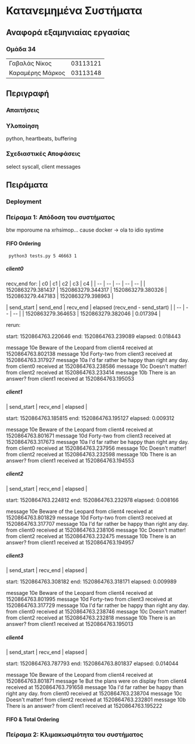 # Κατανεμημένα Συστήματα

## Αναφορά εξαμηνιαίας εργασίας

### Ομάδα 34

| | |
| -- | -- | 
| Γαβαλάς Νίκος | 03113121 |
| Καραμέρης Μάρκος | 03113148 |

## Περιγραφή

### Απαιτήσεις

### Υλοποίηση

python, heartbeats, buffering

 <!-- Προβλήματα - Λύσεις -->
### Σχεδιαστικές Αποφάσεις

select syscall, client messages

## Πειράματα

### Deployment

### Πείραμα 1: Απόδοση του συστήματος 
btw mporoume na xrhsimop... cause docker -> ola to idio systime
#### FIFO Ordering

` python3 tests.py 5 46663 1`

##### client0

recv_end for:
| c0 | c1 | c2 | c3 | c4 |
| -- | -- | -- | -- | -- |
| 1520863279.381437 | 1520863279.344317 |  1520863279.380326  | 1520863279.447183 | 1520863279.398963 | 

| send_start | send_end | recv_end | elapsed (recv_end - send_start) |
| -- | -- | -- |
| 1520863279.364653 | 1520863279.382046 | 0.017394 |

rerun:

start: 1520864763.220646
end: 1520864763.239089
elapsed: 0.018443

message 10e Beware of the Leopard from client4 received at 1520864763.802138
message 10d Forty-two from client3 received at 1520864763.317927
message 10a I'd far rather be happy than right any day. from client0 received at 1520864763.238586
message 10c Doesn't matter! from client2 received at 1520864763.233414
message 10b There is an answer? from client1 received at 1520864763.195053

##### client1

| send_start | recv_end | elapsed |

start: 1520864763.185815
end: 1520864763.195127
elapsed: 0.009312

message 10e Beware of the Leopard from client4 received at 1520864763.801671
message 10d Forty-two from client3 received at 1520864763.317673
message 10a I'd far rather be happy than right any day. from client0 received at 1520864763.237956
message 10c Doesn't matter! from client2 received at 1520864763.232598
message 10b There is an answer? from client1 received at 1520864763.194553

##### client2

| send_start | recv_end | elapsed |

start: 1520864763.224812
end: 1520864763.232978
elapsed: 0.008166

message 10e Beware of the Leopard from client4 received at 1520864763.801829
message 10d Forty-two from client3 received at 1520864763.317707
message 10a I'd far rather be happy than right any day. from client0 received at 1520864763.238106
message 10c Doesn't matter! from client2 received at 1520864763.232475
message 10b There is an answer? from client1 received at 1520864763.194957

##### client3

| send_start | recv_end | elapsed |

start: 1520864763.308182
end: 1520864763.318171
elapsed: 0.009989

message 10e Beware of the Leopard from client4 received at 1520864763.801995
message 10d Forty-two from client3 received at 1520864763.317729
message 10a I'd far rather be happy than right any day. from client0 received at 1520864763.238746
message 10c Doesn't matter! from client2 received at 1520864763.232818
message 10b There is an answer? from client1 received at 1520864763.195013

##### client4

| send_start | recv_end | elapsed |

start: 1520864763.787793
end: 1520864763.801837
elapsed: 0.014044

message 10e Beware of the Leopard from client4 received at 1520864763.801871
message 1e But the plans were on display from client4 received at 1520864763.791658
message 10a I'd far rather be happy than right any day. from client0 received at 1520864763.238704
message 10c Doesn't matter! from client2 received at 1520864763.232801
message 10b There is an answer? from client1 received at 1520864763.195222


#### FIFO & Total Ordering



### Πείραμα 2: Κλιμακωσιμότητα του συστήματος